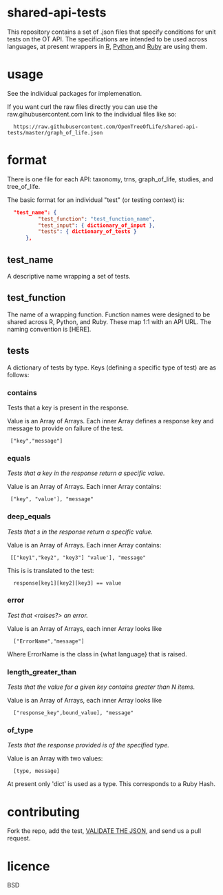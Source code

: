 

shared-api-tests
================

This repository contains a set of .json files that specify conditions for unit tests on the OT API. The specifications are intended to be used across languages, at present wrappers in [R][2], [Python][1],and [Ruby][3] are using them.

usage
=====

See the individual packages for implemenation.  

If you want curl the raw files directly you can use the raw.gihubusercontent.com link to the individual files like so:

```
  https://raw.githubusercontent.com/OpenTreeOfLife/shared-api-tests/master/graph_of_life.json
```

format
======

There is one file for each API: taxonomy, trns, graph\_of\_life, studies, and tree\_of\_life.

The basic format for an individual "test" (or testing context) is:

```json
  "test_name": {
          "test_function": "test_function_name",
          "test_input": { dictionary_of_input },
          "tests": { dictionary_of_tests }
      },
```

test\_name
----------

A descriptive name wrapping a set of tests.

test\_function
--------------

The name of a wrapping function. Function names were designed to be shared across R, Python, and Ruby.  These map 1:1 with an API URL.  The naming convention is [HERE].

tests
-----

A dictionary of tests by type. Keys (defining a specific type of test) are as follows:

### contains

Tests that a key is present in the response. 

Value is an Array of Arrays. Each inner Array defines a response key and message to provide on failure of the test.

```
 ["key","message"]
```

### equals

_Tests that a key in the response return a specific value._

Value is an Array of Arrays.  Each inner Array contains: 

```
 ["key", "value'], "message"
```

### deep\_equals

_Tests that s in the response return a specific value._

Value is an Array of Arrays.  Each inner Array contains: 

```
 [["key1","key2", "key3"] "value'], "message"
```

This is is translated to the test:

```
  response[key1][key2][key3] == value
```

### error

_Test that <what> <raises?> an error._

Value is an Array of Arrays, each inner Array looks like

```
  ["ErrorName","message"]
```

Where ErrorName is the class in {what language} that is raised.


### length\_greater\_than

_Tests that the value for a given key contains greater than N items._

Value is an Array of Arrays, each inner Array looks like

```
  ["response_key",bound_value], "message"
```

### of\_type

_Tests that the response provided is of the specified type._

Value is an Array with two values:

```
  [type, message]
```

At present only 'dict' is used as a type. This corresponds to a Ruby Hash.


contributing
=================

Fork the repo, add the test, [VALIDATE THE JSON][0], and send us a pull request.

licence
=======

BSD


[0]: http://jsonlint.com/
[1]: https://github.com/OpenTreeOfLife/pyopentree
[2]: https://github.com/fmichonneau/rotl
[3]: https://github.com/SpeciesFileGroup/bark 


